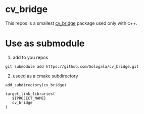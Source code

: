 # cv_bridge 

This repos is a smallest [cv_bridge](https://github.com/ros-perception/vision_opencv) package used only with c++.

# Use as submodule 
1. add to you repos 
```shell
git submodule add https://github.com/Sologala/cv_bridge.git
```
2. useed as a cmake subdirectory

```
add_subdirectory(cv_bridge)
```

```
target_link_libraries(
   ${PROJECT_NAME}
   cv_bridge
)
```

